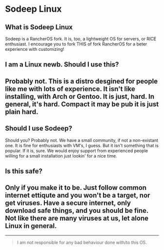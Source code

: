 # Sodeep Linux
## What is Sodeep Linux
Sodeep is a RancherOS fork. It is, too, a lightweight OS for servers, or RICE enthusiast. I encourage you to fork THIS of fork RancherOS for a beter experience with customizing!
## I am a Linux newb. Should I use this?
Probably not. This is a distro desgined for people like me with lots of experience. It isn't like installing, with Arch or Gentoo. It is just, hard. In general, it's hard. Compact it may be pub it is just plain hard.
---
## Should I use Sodeep?
Should you? Probably not. We have a small community, if not a non-existant one. It is fine for enthusiasts with VM's, I guess. But it isn't something that is popular. If it is, sure. We would enjoy support from experienced people willing for a small installation just lookin' for a nice time.
## Is this safe?
Only if you make it to be. Just follow common internet ettiqute and you won't be a target, nor get viruses. Have a secure internet, only download safe things, and you should be fine. Not like there are many viruses at us, let alone Linux in general.
---
___
> I am not responsible for any bad behaviour done with/to this OS.

